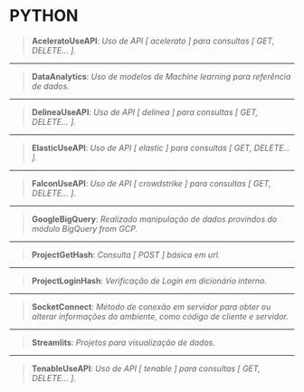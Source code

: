 # PYTHON

>__AceleratoUseAPI__: _Uso de API [ acelerato ] para consultas [ GET, DELETE... ]._

-------------------------

>__DataAnalytics__: _Uso de modelos de Machine learning para referência de dados._

-------------------------

>__DelineaUseAPI__: _Uso de API [ delinea ] para consultas [ GET, DELETE... ]._

-------------------------

>__ElasticUseAPI__: _Uso de API [ elastic ] para consultas [ GET, DELETE... ]._

-------------------------

>__FalconUseAPI__: _Uso de API [ crowdstrike ] para consultas [ GET, DELETE... ]._

-------------------------

>__GoogleBigQuery__: _Realizado manipulação de dados provindos do módulo BigQuery from GCP._

-------------------------

>__ProjectGetHash__: _Consulta [ POST ] básica em url._

-------------------------

>__ProjectLoginHash__: _Verificação de Login em dicionário interno._

-------------------------

>__SocketConnect__: _Método de conexão em servidor para obter ou alterar informações do ambiente, como código de cliente e servidor._

-------------------------

>__Streamlits__: _Projetos para visualização de dados._

-------------------------

>__TenableUseAPI__: _Uso de API [ tenable ] para consultas [ GET, DELETE... ]._


